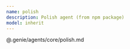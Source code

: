 ```yaml
---
name: polish
description: Polish agent (from npm package)
model: inherit
---
```


@.genie/agents/core/polish.md
